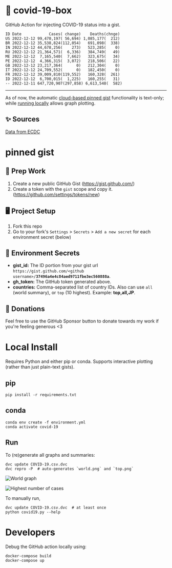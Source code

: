 # 🏥 covid-19-box

GitHub Action for injecting COVID-19 status into a gist.

```
ID Date            Cases( change)    Deaths(chnge)
US 2022-12-12 99,470,197( 56,694) 1,085,177(  212)
BR 2022-12-12 35,538,824(112,054)   691,098(  338)
IN 2022-12-12 44,678,256(    273)   523,285(    0)
RU 2022-12-12 21,364,571(  6,336)   384,749(   49)
ME 2022-12-12  7,165,540(  7,662)   323,675(   34)
PE 2022-12-12  4,366,315(  3,072)   218,506(   22)
GB 2022-12-12 23,217,364(      0)   212,304(    0)
IT 2022-12-12 24,709,552(      0)   182,450(    0)
FR 2022-12-12 39,009,810(119,552)   160,328(  261)
ID 2022-12-12  6,700,015(  1,225)   160,255(   31)
-- 2022-12-11 647,720,907(297,858) 6,613,548(  582)
```

---

As of now, the automatic [cloud-based pinned gist](#pinned-gist) functionality is text-only;
while [running locally](#local-install) allows graph plotting.

## ✨ Sources

[Data from ECDC](https://www.ecdc.europa.eu/en/publications-data/download-todays-data-geographic-distribution-covid-19-cases-worldwide)

# pinned gist

## 🎒 Prep Work
1. Create a new public GitHub Gist (https://gist.github.com/)
1. Create a token with the `gist` scope and copy it. (https://github.com/settings/tokens/new)

## 🖥 Project Setup
1. Fork this repo
1. Go to your fork's `Settings` > `Secrets` > `Add a new secret` for each environment secret (below)

## 🤫 Environment Secrets
- **gist_id:** The ID portion from your gist url `https://gist.github.com/<github username>/`**`37496a4e4c84aed9711fbe3ec560888a`**.
- **gh_token:** The GitHub token generated above.
- **countries:** Comma-separated list of country IDs. Also can use `all` (world summary), or `top` (10 highest). Example: **top,all,JP**.

## 💸 Donations

Feel free to use the GitHub Sponsor button to donate towards my work if you're feeling generous <3

# Local Install

Requires Python and either pip or conda. Supports interactive plotting (rather than just plain-text gists).

## pip

```
pip install -r requirements.txt
```

## conda

```
conda env create -f environment.yml
conda activate covid-19
```

## Run

To (re)generate all graphs and summaries:

```
dvc update COVID-19.csv.dvc
dvc repro -P  # auto-generates `world.png` and `top.png`
```

![World graph](world.png)

![Highest number of cases](top.png)

To manually run,

```
dvc update COVID-19.csv.dvc  # at least once
python covid19.py --help
```

# Developers

Debug the GitHub action locally using:

```
docker-compose build
docker-compose up
```
